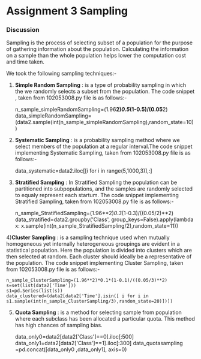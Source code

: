 # Assignment 3 Sampling

### Discussion

Sampling is the process of selecting subset of a population for the purpose of gathering information about the population. Calculating the information on a sample than the whole population helps lower the computation cost and time taken. 

We took the following sampling techniques:-

1) **Simple Random Sampling** : is a type of probability sampling in which the we randomly selects a subset from the population. The code snippet , taken from 102053008.py file is as follows:-

    n_sample_simpleRandomSampling=(1.96**2)*0.5*(1-0.5)/(0.05**2)
    data_simpleRandomSampling=(data2.sample(int(n_sample_simpleRandomSampling),random_state=10))

2) **Systematic Sampling** : is a probability sampling method where we select members of the population at a regular interval.The code snippet implementing Systematic Sampling, taken from 102053008.py file is as follows:-

    data_systematic=data2.iloc[[i for i in range(5,1000,3)],:]

3) **Stratified Sampling** : In Stratified Sampling the population can be partitioned into subpopulations, and the samples are randomly selected to equaly represent each startum. The code snippet implementing Stratified Sampling, taken from 102053008.py file is as follows:-

    n_sample_StratifiedSampling=(1.96**2)*0.3*(1-0.3)/((0.05/2)**2)
    data_stratified=data2.groupby('Class', group_keys=False).apply(lambda x: x.sample(int(n_sample_StratifiedSampling/2),random_state=11))
    
4)**Cluster Sampling** : is a sampling technique used when mutually homogeneous yet internally heterogeneous groupings are evident in a statistical population. Here the population is divided into clusters which are then selected at random. Each cluster should ideally be a representative of the population. The code snippet implementing Cluster Sampling, taken from 102053008.py file is as follows:-

    n_sample_ClusterSampling=(1.96**2)*0.1*(1-0.1)/((0.05/3)**2)
    s=set(list(data2['Time']))
    s1=pd.Series(list(s))
    data_clustered=(data2[data2['Time'].isin([ i for i in s1.sample(int(n_sample_ClusterSampling/3),random_state=20)])])
    
5) **Quota Sampling** : is a method for selecting sample from population where each subclass has been allocated a particular quota. This method has high chances of sampling bias.

    data_only0=data2[data2['Class']==0].iloc[:500]
    data_only1=data2[data2['Class']==1].iloc[:300]
    data_quotasampling =pd.concat([data_only0 ,data_only1], axis=0)


